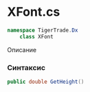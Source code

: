 
# XFont.cs
```csharp
namespace TigerTrade.Dx  
    class XFont
```

Описание

### Синтаксис
```csharp
public double GetHeight()
```


                    
                    